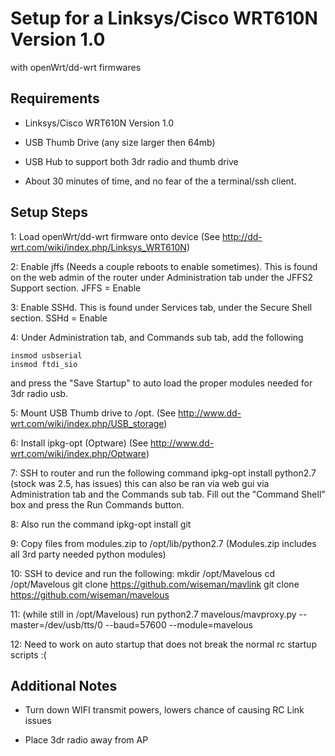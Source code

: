 Setup for a Linksys/Cisco WRT610N Version 1.0 
=============================================
with openWrt/dd-wrt firmwares


Requirements
------------
* Linksys/Cisco WRT610N Version 1.0

* USB Thumb Drive (any size larger then 64mb)

* USB Hub to support both 3dr radio and thumb drive

* About 30 minutes of time, and no fear of the a terminal/ssh client.



Setup Steps
-----------
1: Load openWrt/dd-wrt firmware onto device (See http://dd-wrt.com/wiki/index.php/Linksys_WRT610N)

2: Enable jffs (Needs a couple reboots to enable sometimes).  This is found on the web admin of the router under Administration tab under the JFFS2 Support section.
	JFFS = Enable

3: Enable SSHd. This is found under Services tab, under the Secure Shell section.
	SSHd = Enable

4: Under Administration tab, and Commands sub tab, add the following

	insmod usbserial
	insmod ftdi_sio

and press the "Save Startup" to auto load the proper modules needed for 3dr radio usb.


5: Mount USB Thumb drive to /opt.  (See http://www.dd-wrt.com/wiki/index.php/USB_storage)

6: Install ipkg-opt (Optware) (See http://www.dd-wrt.com/wiki/index.php/Optware)

7: SSH to router and run the following command 
	ipkg-opt install python2.7
(stock was 2.5, has issues) this can also be ran via web gui via Administration tab and the Commands sub tab. Fill out the "Command Shell" box and press the Run Commands button.

8: Also run the command 
	ipkg-opt install git

9: Copy files from modules.zip to /opt/lib/python2.7 (Modules.zip includes all 3rd party needed python modules)

10: SSH to device and run the following: 
	mkdir /opt/Mavelous
	cd /opt/Mavelous
	git clone https://github.com/wiseman/mavlink
	git clone https://github.com/wiseman/mavelous

11: (while still in /opt/Mavelous) run
	python2.7 mavelous/mavproxy.py --master=/dev/usb/tts/0 --baud=57600 --module=mavelous

12: Need to work on auto startup that does not break the normal rc startup scripts :(

Additional Notes
----------------
* Turn down WIFI transmit powers, lowers chance of causing RC Link issues

* Place 3dr radio away from AP
